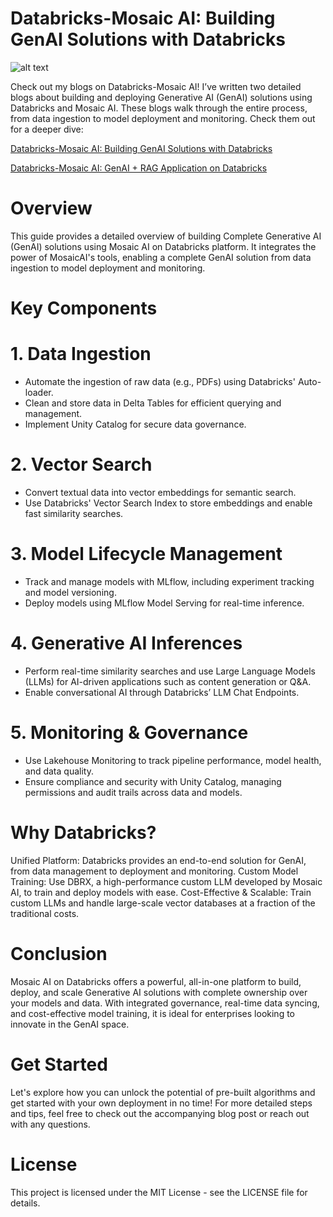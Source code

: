 # Databricks-Mosaic AI: Building GenAI Solutions with Databricks

![alt text](databricksMosaicAI.png)

Check out my blogs on Databricks-Mosaic AI!
I’ve written two detailed blogs about building and deploying Generative AI (GenAI) solutions using Databricks and Mosaic AI. These blogs walk through the entire process, from data ingestion to model deployment and monitoring. Check them out for a deeper dive:

[Databricks-Mosaic AI: Building GenAI Solutions with Databricks]()
</br>

[Databricks-Mosaic AI: GenAI + RAG Application on Databricks]()

# Overview
This guide provides a detailed overview of building Complete Generative AI (GenAI) solutions using Mosaic AI on Databricks platform. It integrates the power of MosaicAI's tools, enabling a complete GenAI solution from data ingestion to model deployment and monitoring.

# Key Components
# 1. Data Ingestion

- Automate the ingestion of raw data (e.g., PDFs) using Databricks' Auto-loader.
- Clean and store data in Delta Tables for efficient querying and management.
- Implement Unity Catalog for secure data governance.

# 2. Vector Search

- Convert textual data into vector embeddings for semantic search.
- Use Databricks' Vector Search Index to store embeddings and enable fast similarity searches.

# 3. Model Lifecycle Management

- Track and manage models with MLflow, including experiment tracking and model versioning.
- Deploy models using MLflow Model Serving for real-time inference.

# 4. Generative AI Inferences

- Perform real-time similarity searches and use Large Language Models (LLMs) for AI-driven applications such as content generation or Q&A.
- Enable conversational AI through Databricks’ LLM Chat Endpoints.

# 5. Monitoring & Governance

- Use Lakehouse Monitoring to track pipeline performance, model health, and data quality.
- Ensure compliance and security with Unity Catalog, managing permissions and audit trails across data and models.

# Why Databricks?
Unified Platform: Databricks provides an end-to-end solution for GenAI, from data management to deployment and monitoring.
Custom Model Training: Use DBRX, a high-performance custom LLM developed by Mosaic AI, to train and deploy models with ease.
Cost-Effective & Scalable: Train custom LLMs and handle large-scale vector databases at a fraction of the traditional costs.

# Conclusion
Mosaic AI on Databricks offers a powerful, all-in-one platform to build, deploy, and scale Generative AI solutions with complete ownership over your models and data. With integrated governance, real-time data syncing, and cost-effective model training, it is ideal for enterprises looking to innovate in the GenAI space.

# Get Started
Let's explore how you can unlock the potential of pre-built algorithms and get started with your own deployment in no time! For more detailed steps and tips, feel free to check out the accompanying blog post or reach out with any questions.

# License
This project is licensed under the MIT License - see the LICENSE file for details.
